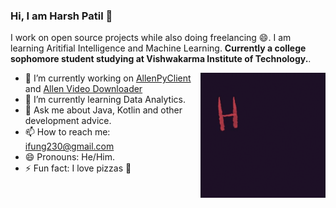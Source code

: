 ### Hi, I am Harsh Patil 👋

I work on open source projects while also doing freelancing 😄. I am learning Aritifial Intelligence and Machine Learning. **Currently a college sophomore student studying at Vishwakarma Institute of Technology.**.

<img align="right" alt="GIF" height="200px" width="200px" src="./assets/hello_world.gif" />

- 🔭 I’m currently working on [AllenPyClient](https://github.com/lamergameryt/allen-py-client) and [Allen Video Downloader](https://github.com/lamergameryt/AllenVideoDownloader)
- 🌱 I’m currently learning Data Analytics.
- 💬 Ask me about Java, Kotlin and other development advice.
- 📫 How to reach me: ifung230@gmail.com
- 😄 Pronouns: He/Him.
- ⚡ Fun fact: I love pizzas 🍕
